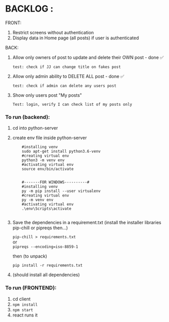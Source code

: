 # BACKLOG : 

FRONT:

1. Restrict screens without authentication
2. Display data in Home page (all posts) if user is authenticated

BACK:

1. Allow only owners of post to update and delete their OWN post - done ✅
  
    ```test: check if JJ can change title on fakes post```
2. Allow only admin ability to DELETE ALL post - done ✅

    ```test: check if admin can delete any users post``` 

3. Show only users post "My posts"

    ```Test: login, verify I can check list of my posts only```

### To run (backend):

1. cd into python-server
2. create env file inside python-server

    ``` #------FOR LINUX/MAC---------#
        #installing venv 
        sudo apt-get install python3.6-venv
        #creating virtual env
        python3 -m venv env
        #activating virtual env
        source env/bin/activate


        #-------FOR WINDOWS----------#
        #installing venv
        py -m pip install --user virtualenv
        #creating virtual env
        py -m venv env
        #activating virtual env
        .\env\Scripts\activate
        
    ```

3. Save the dependencies in a requirement.txt (install the installer libraries pip-chill or pipreqs then...)

    `pip-chill > requirements.txt`    
    or    
    `pipreqs --encoding=iso-8859-1` 

    then (to unpack)

    `pip install -r requirements.txt`
4. (should install all dependencies)

### To run (FRONTEND):

1. cd client
2. `npm install` 
3. `npm start`
4. react runs it


